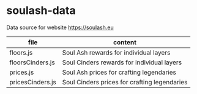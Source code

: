 # soulash-data
Data source for website https://soulash.eu

| file             | content                                      |
|------------------|----------------------------------------------|
| floors.js        | Soul Ash rewards for individual layers       |
| floorsCinders.js | Soul Cinders rewards for individual layers   |
| prices.js        | Soul Ash prices for crafting legendaries     |
| pricesCinders.js | Soul Cinders prices for crafting legendaries |
